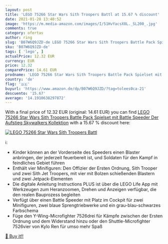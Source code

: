 ```yaml
---
layout: post
title: 'LEGO 75266 Star Wars Sith Troopers Battl at 15.67 % discount'
date: 2021-01-28 13:40:52
image: 'https://m.media-amazon.com/images/I/51HvYacsX8L._SL200_.jpg'
comments: true
category: ofertas
author: ring
slug: 'B07W6Q9JZD-de LEGO 75266 Star Wars Sith Troopers Battle Pack Spielset...'
sku: 'B07W6Q9JZD-de'
tags: [ 'lego', ]
actualPrice: 12.32 EUR
currency: EUR
price: 12.32
comparePrice: 14.61 EUR
prodname: 'LEGO 75266 Star Wars Sith Troopers Battle Pack Spielset mit Battle Speeder  Der Aufstieg Skywalkers Kollektion'
country: 'de'
flag: '🇩🇪'
buyurl: 'https://www.amazon.de/dp/B07W6Q9JZD/?tag=tolees0ca-21'
descuento: '15.67'
average: '14.1910638297872'
---
```


With a final price of 12.32 EUR (original: 14.61 EUR) you can find [LEGO 75266 Star Wars Sith Troopers Battle Pack Spielset mit Battle Speeder  Der Aufstieg Skywalkers Kollektion](https://www.amazon.de/dp/B07W6Q9JZD/?tag=tolees0ca-21) with a  15.67 % discount here:

[![LEGO 75266 Star Wars Sith Troopers Battl](https://m.media-amazon.com/images/I/51HvYacsX8L._SL200_.jpg)](https://www.amazon.de/dp/B07W6Q9JZD/?tag=tolees0ca-21)

ℹ️:

- Kinder können an der Vorderseite des Speeders einen Blaster anbringen, der jederzeit feuerbereit ist, und Soldaten für den Kampf in feindliches Gebiet führen
- Enthält vier Minifiguren: Den Offizier der Ersten Ordnung, Sith Trooper und zwei Sith Jet Troopers, mit vier mit Bolzen schießenden Blastern und zwei Jetpack-Elementen
- Die digitale Anleitung Instructions PLUS ist über die LEGO Life App mit Werkzeugen zum Heranzoomen, Drehen und Anzeigen verfügbar, die den realen Bauprozess begleiten
- Verfügt über einen Battle Speeder mit Platz im Cockpit für zwei Minifiguren, zwei blaue Sprengtriebwerke und ein grau-blau-schwarzes Farbschema
- Füge den Y-Wing-Microfighter 7526drei für Kämpfe zwischen der Ersten Ordnung und dem Widerstand hinzu oder den Shuttle-Microfighter 7526vier von Kylo Ren für umso mehr Spaß

[🛒 Buy it!!](https://www.amazon.de/dp/B07W6Q9JZD/?tag=tolees0ca-21)
